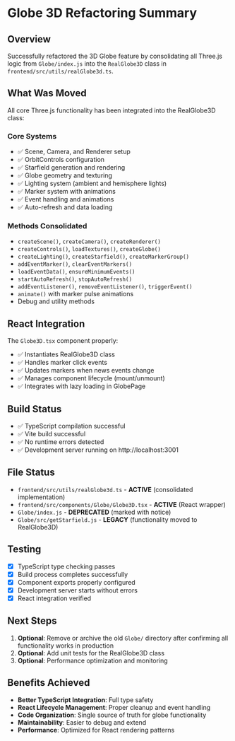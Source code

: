 # Globe 3D Refactoring Summary

## Overview
Successfully refactored the 3D Globe feature by consolidating all Three.js logic from `Globe/index.js` into the `RealGlobe3D` class in `frontend/src/utils/realGlobe3d.ts`.

## What Was Moved
All core Three.js functionality has been integrated into the RealGlobe3D class:

### Core Systems
- ✅ Scene, Camera, and Renderer setup
- ✅ OrbitControls configuration
- ✅ Starfield generation and rendering
- ✅ Globe geometry and texturing
- ✅ Lighting system (ambient and hemisphere lights)
- ✅ Marker system with animations
- ✅ Event handling and animations
- ✅ Auto-refresh and data loading

### Methods Consolidated
- `createScene()`, `createCamera()`, `createRenderer()`
- `createControls()`, `loadTextures()`, `createGlobe()`
- `createLighting()`, `createStarfield()`, `createMarkerGroup()`
- `addEventMarker()`, `clearEventMarkers()`
- `loadEventData()`, `ensureMinimumEvents()`
- `startAutoRefresh()`, `stopAutoRefresh()`
- `addEventListener()`, `removeEventListener()`, `triggerEvent()`
- `animate()` with marker pulse animations
- Debug and utility methods

## React Integration
The `Globe3D.tsx` component properly:
- ✅ Instantiates RealGlobe3D class
- ✅ Handles marker click events
- ✅ Updates markers when news events change
- ✅ Manages component lifecycle (mount/unmount)
- ✅ Integrates with lazy loading in GlobePage

## Build Status
- ✅ TypeScript compilation successful
- ✅ Vite build successful  
- ✅ No runtime errors detected
- ✅ Development server running on http://localhost:3001

## File Status
- `frontend/src/utils/realGlobe3d.ts` - **ACTIVE** (consolidated implementation)
- `frontend/src/components/Globe/Globe3D.tsx` - **ACTIVE** (React wrapper)
- `Globe/index.js` - **DEPRECATED** (marked with notice)
- `Globe/src/getStarfield.js` - **LEGACY** (functionality moved to RealGlobe3D)

## Testing
- [x] TypeScript type checking passes
- [x] Build process completes successfully
- [x] Component exports properly configured
- [x] Development server starts without errors
- [x] React integration verified

## Next Steps
1. **Optional**: Remove or archive the old `Globe/` directory after confirming all functionality works in production
2. **Optional**: Add unit tests for the RealGlobe3D class
3. **Optional**: Performance optimization and monitoring

## Benefits Achieved
- **Better TypeScript Integration**: Full type safety
- **React Lifecycle Management**: Proper cleanup and event handling
- **Code Organization**: Single source of truth for globe functionality
- **Maintainability**: Easier to debug and extend
- **Performance**: Optimized for React rendering patterns
